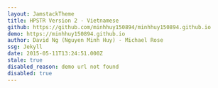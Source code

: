```yaml
---
layout: JamstackTheme
title: HPSTR Version 2 - Vietnamese
github: https://github.com/minhhuy150894/minhhuy150894.github.io
demo: https://minhhuy150894.github.io
author: David Ng (Nguyen Minh Huy) - Michael Rose
ssg: Jekyll
date: 2015-05-11T13:24:51.000Z
stale: true
disabled_reason: demo url not found
disabled: true
---
```

